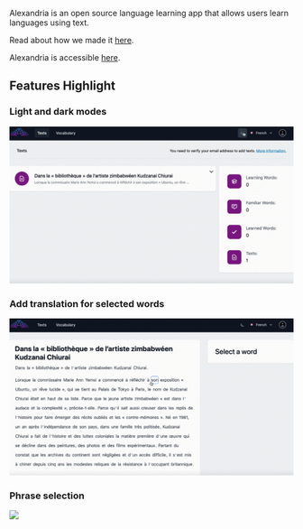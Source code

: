 Alexandria is an open source language learning app that allows users learn languages using text.

Read about how we made it [here](https://alexandria-reader.github.io/).

Alexandria is accessible [here](https://tryalexandria.com/).

## Features Highlight

### Light and dark modes

![](src/assets/light-dark.gif)

### Add translation for selected words

![](set-translation.gif)

### Phrase selection

![](phrase-selection.gif)